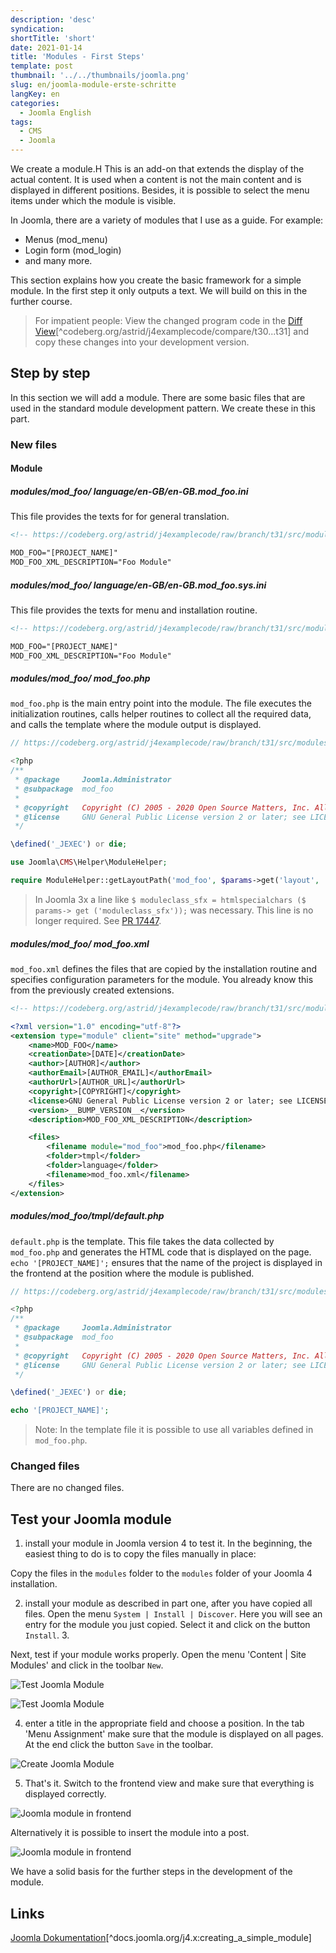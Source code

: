 ```yaml
---
description: 'desc'
syndication:
shortTitle: 'short'
date: 2021-01-14
title: 'Modules - First Steps'
template: post
thumbnail: '../../thumbnails/joomla.png'
slug: en/joomla-module-erste-schritte
langKey: en
categories:
  - Joomla English
tags:
  - CMS
  - Joomla
---
```


We create a module.H This is an add-on that extends the display of the actual content. It is used when a content is not the main content and is displayed in different positions. Besides, it is possible to select the menu items under which the module is visible.<!-- \index{module} -->

In Joomla, there are a variety of modules that I use as a guide. For example:

- Menus (mod_menu)
- Login form (mod_login)
- and many more.

This section explains how you create the basic framework for a simple module. In the first step it only outputs a text. We will build on this in the further course.

> For impatient people: View the changed program code in the [Diff View](https://codeberg.org/astrid/j4examplecode/compare/t30a...t31)[^codeberg.org/astrid/j4examplecode/compare/t30...t31] and copy these changes into your development version.

## Step by step

In this section we will add a module. There are some basic files that are used in the standard module development pattern. We create these in this part.

### New files

#### Module

<!-- prettier-ignore -->
##### modules/mod\_foo/ language/en-GB/en-GB.mod_foo.ini

This file provides the texts for for general translation.

```xml
<!-- https://codeberg.org/astrid/j4examplecode/raw/branch/t31/src/modules/mod_foo/language/en-GB/en-GB.mod_foo.ini -->

MOD_FOO="[PROJECT_NAME]"
MOD_FOO_XML_DESCRIPTION="Foo Module"
```

<!-- prettier-ignore -->
##### modules/mod\_foo/ language/en-GB/en-GB.mod_foo.sys.ini

This file provides the texts for menu and installation routine.

```xml
<!-- https://codeberg.org/astrid/j4examplecode/raw/branch/t31/src/modules/mod_foo/language/en-GB/en-GB.mod_foo.sys.ini -->

MOD_FOO="[PROJECT_NAME]"
MOD_FOO_XML_DESCRIPTION="Foo Module"

```

<!-- prettier-ignore -->
##### modules/mod\_foo/ mod_foo.php

`mod_foo.php` is the main entry point into the module. The file executes the initialization routines, calls helper routines to collect all the required data, and calls the template where the module output is displayed.

```php
// https://codeberg.org/astrid/j4examplecode/raw/branch/t31/src/modules/mod_foo/mod_foo.php

<?php
/**
 * @package     Joomla.Administrator
 * @subpackage  mod_foo
 *
 * @copyright   Copyright (C) 2005 - 2020 Open Source Matters, Inc. All rights reserved.
 * @license     GNU General Public License version 2 or later; see LICENSE.txt
 */

\defined('_JEXEC') or die;

use Joomla\CMS\Helper\ModuleHelper;

require ModuleHelper::getLayoutPath('mod_foo', $params->get('layout', 'default'));

```

> In Joomla 3x a line like `$ moduleclass_sfx = htmlspecialchars ($ params-> get ('moduleclass_sfx'));` was necessary. This line is no longer required. See [PR 17447](https://github.com/joomla/joomla-cms/pull/17447).

<!-- prettier-ignore -->
##### modules/mod\_foo/ mod_foo.xml

`mod_foo.xml` defines the files that are copied by the installation routine and specifies configuration parameters for the module. You already know this from the previously created extensions.

```xml
<!-- https://codeberg.org/astrid/j4examplecode/raw/branch/t31/src/modules/mod_foo/mod_foo.xml -->

<?xml version="1.0" encoding="utf-8"?>
<extension type="module" client="site" method="upgrade">
	<name>MOD_FOO</name>
	<creationDate>[DATE]</creationDate>
	<author>[AUTHOR]</author>
	<authorEmail>[AUTHOR_EMAIL]</authorEmail>
	<authorUrl>[AUTHOR_URL]</authorUrl>
	<copyright>[COPYRIGHT]</copyright>
	<license>GNU General Public License version 2 or later; see LICENSE.txt</license>
	<version>__BUMP_VERSION__</version>
	<description>MOD_FOO_XML_DESCRIPTION</description>

	<files>
		<filename module="mod_foo">mod_foo.php</filename>
		<folder>tmpl</folder>
		<folder>language</folder>
		<filename>mod_foo.xml</filename>
	</files>
</extension>

```

<!-- prettier-ignore -->
##### modules/mod\_foo/tmpl/default.php

`default.php` is the template. This file takes the data collected by `mod_foo.php` and generates the HTML code that is displayed on the page. `echo '[PROJECT_NAME]';` ensures that the name of the project is displayed in the frontend at the position where the module is published.

```php
// https://codeberg.org/astrid/j4examplecode/raw/branch/t31/src/modules/mod_foo/tmpl/default.php

<?php
/**
 * @package     Joomla.Administrator
 * @subpackage  mod_foo
 *
 * @copyright   Copyright (C) 2005 - 2020 Open Source Matters, Inc. All rights reserved.
 * @license     GNU General Public License version 2 or later; see LICENSE.txt
 */

\defined('_JEXEC') or die;

echo '[PROJECT_NAME]';

```

> Note: In the template file it is possible to use all variables defined in `mod_foo.php`.

### Changed files

There are no changed files.

## Test your Joomla module

1. install your module in Joomla version 4 to test it. In the beginning, the easiest thing to do is to copy the files manually in place:

Copy the files in the `modules` folder to the `modules` folder of your Joomla 4 installation.

2. install your module as described in part one, after you have copied all files. Open the menu `System | Install | Discover`. Here you will see an entry for the module you just copied. Select it and click on the button `Install`. 3.

Next, test if your module works properly. Open the menu 'Content | Site Modules' and click in the toolbar `New`.

![Test Joomla Module](/images/j4x36x1.png)

![Test Joomla Module](/images/j4x36x1b.png)

4. enter a title in the appropriate field and choose a position. In the tab 'Menu Assignment' make sure that the module is displayed on all pages. At the end click the button `Save` in the toolbar.

![Create Joomla Module](/images/j4x36x2.png)

5. That's it. Switch to the frontend view and make sure that everything is displayed correctly.

![Joomla module in frontend](/images/j4x36x3.png)

Alternatively it is possible to insert the module into a post.

![Joomla module in frontend](/images/j4x36x4.png)

We have a solid basis for the further steps in the development of the module.

## Links

[Joomla Dokumentation](https://docs.joomla.org/J4.x:Creating_a_Simple_Module)[^docs.joomla.org/j4.x:creating_a_simple_module]
<img src="https://vg08.met.vgwort.de/na/cf3d0b5495de4c67b886abc709a61739" width="1" height="1" alt="">
